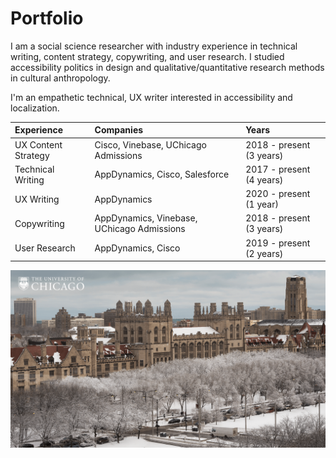 # Portfolio

I am a social science researcher with industry experience in technical writing, content strategy, copywriting, and user research. I studied accessibility politics in design and qualitative/quantitative research methods in cultural anthropology. 

I'm an empathetic technical, UX writer interested in accessibility and localization. 

| Experience | Companies | Years |
| :--- | :--- | :--- |
| UX Content Strategy | Cisco, Vinebase, UChicago Admissions | 2018 - present \(3 years\) |
| Technical Writing | AppDynamics, Cisco, Salesforce | 2017 - present \(4 years\) |
| UX Writing | AppDynamics | 2020 - present \(1 year\) |
| Copywriting | AppDynamics, Vinebase, UChicago Admissions | 2018 - present \(3 years\) |
| User Research | AppDynamics, Cisco | 2019 - present \(2 years\) |

![University of Chicago, Hyde Park IL](../../.gitbook/assets/uchicago_winter_snowygothic.png)

